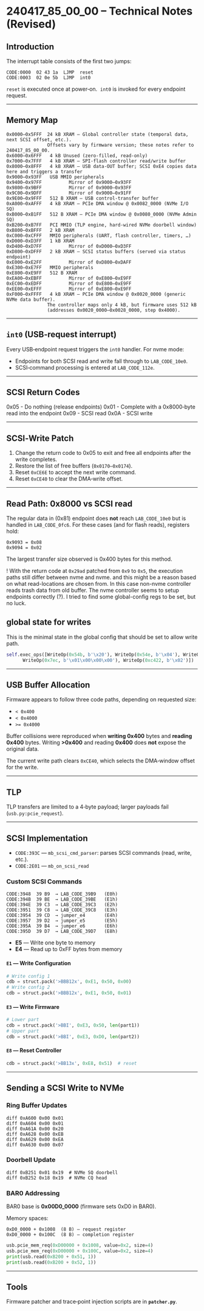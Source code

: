 # 240417\_85\_00\_00 – Technical Notes (Revised)

## Introduction

The interrupt table consists of the first two jumps:

```
CODE:0000  02 43 1a  LJMP  reset
CODE:0003  02 0e 5b  LJMP  int0
```

`reset` is executed once at power‑on. 
`int0` is invoked for every endpoint request.

---

## Memory Map

```
0x0000–0x5FFF  24 kB XRAM – Global controller state (temporal data, next SCSI offset, etc.).
               Offsets vary by firmware version; these notes refer to 240417_85_00_00.
0x6000–0x6FFF   4 kB Unused (zero‑filled, read‑only)
0x7000–0x7FFF   4 kB XRAM – SPI‑flash controller read/write buffer
0x8000–0x8FFF   4 kB XRAM – USB data‑OUT buffer; SCSI 0xE4 copies data here and triggers a transfer
0x9000–0x93FF   USB MMIO peripherals
0x9400–0x97FF          Mirror of 0x9000–0x93FF
0x9800–0x9BFF          Mirror of 0x9000–0x93FF
0x9C00–0x9DFF          Mirror of 0x9000–0x91FF
0x9E00–0x9FFF   512 B XRAM – USB control‑transfer buffer
0xA000–0xAFFF   4 kB XRAM – PCIe DMA window @ 0x0082_0000 (NVMe I/O SQ)
0xB000–0xB1FF   512 B XRAM – PCIe DMA window @ 0x0080_0000 (NVMe Admin SQ)
0xB200–0xB7FF   PCI MMIO (TLP engine, hard‑wired NVMe doorbell window)
0xB800–0xBFFF   2 kB XRAM
0xC000–0xCFFF   MMIO peripherals (UART, flash controller, timers, …)
0xD000–0xD3FF   1 kB XRAM
0xD400–0xD7FF          Mirror of 0xD000–0xD3FF
0xD800–0xDFFF   2 kB XRAM – SCSI status buffers (served via status endpoint)
0xE000–0xE2FF          Mirror of 0xD800–0xDAFF
0xE300–0xE7FF   MMIO peripherals
0xE800–0xE9FF   512 B XRAM
0xEA00–0xEBFF          Mirror of 0xE800–0xE9FF
0xEC00–0xEDFF          Mirror of 0xE800–0xE9FF
0xEE00–0xEFFF          Mirror of 0xE800–0xE9FF
0xF000–0xFFFF   4 kB XRAM – PCIe DMA window @ 0x0020_0000 (generic NVMe data buffer).
               The controller maps only 4 kB, but firmware uses 512 kB
               (addresses 0x0020_0000–0x0028_0000, step 0x4000).
```

---

## `int0` (USB‑request interrupt)

Every USB‑endpoint request triggers the `int0` handler.
For nvme mode:
* Endpoints for both SCSI read and write fall through to `LAB_CODE_10e0`.
* SCSI‑command processing is entered at `LAB_CODE_112e`.

---

## SCSI Return Codes

0x05 - Do nothing (release endpoints)
0x01 - Complete with a 0x8000‑byte read into the endpoint
0x09 - SCSI read 
0x0A - SCSI write

---

## SCSI‑Write Patch

1. Change the return code to 0x05 to exit and free all endpoints after the write completes.
2. Restore the list of free buffers (`0x0170–0x0174`).
3. Reset `0xCE6E` to accept the next write command.
4. Reset `0xCE40` to clear the DMA‑write offset.

---

## Read Path: 0x8000 vs SCSI read

The regular data in (0x81) endpoint does **not** reach `LAB_CODE_10e0` but is handled in `LAB_CODE_0fc6`. For these cases (and for flash reads), registers hold:
```
0x9093 = 0x08
0x9094 = 0x02
```
The largest transfer size observed is 0x400 bytes for this method.

! With the return code at `0x29ad` patched from `0x9` to `0x5`, the execution paths still differ between nvme and nvme. and this might be a reason based on what read-locations are chosen from. In this case non-nvme controller reads trash data from old buffer. The nvme controller seems to setup endpoints correctly (?). I tried to find some global-config regs to be set, but no luck.

## global state for writes

This is the minimal state in the global config that should be set to allow write path.

```python
self.exec_ops([WriteOp(0x54b, b'\x20'), WriteOp(0x54e, b'\x04'), WriteOp(0x5a8, b'\x02'), WriteOp(0x5f8, b'\x04'),
      WriteOp(0x7ec, b'\x01\x00\x00\x00'), WriteOp(0xc422, b'\x02')])
```

---

## USB Buffer Allocation

Firmware appears to follow three code paths, depending on requested size:

* `< 0x400`
* `< 0x4000`
* `>= 0x4000`

Buffer collisions were reproduced when **writing 0x400** bytes and **reading 0x400** bytes. Writing **>0x400** and reading **0x400** does **not** expose the original data.

The current write path clears `0xCE40`, which selects the DMA‑window offset for the write.

---

## TLP

TLP transfers are limited to a 4‑byte payload; larger payloads fail (`usb.py:pcie_request`).

---

## SCSI Implementation

* `CODE:393C` — `mb_scsi_cmd_parser`: parses SCSI commands (read, write, etc.).
* `CODE:2E01` — `mb_on_scsi_read`

### Custom SCSI Commands

```
CODE:3948  39 B9  → LAB_CODE_39B9   (E0h)
CODE:394B  39 BE  → LAB_CODE_39BE   (E1h)
CODE:394E  39 C3  → LAB_CODE_39C3   (E2h)
CODE:3951  39 C8  → LAB_CODE_39C8   (E3h)
CODE:3954  39 CD  → jumper_e4       (E4h)
CODE:3957  39 D2  → jumper_e5       (E5h)
CODE:395A  39 B4  → jumper_e6       (E6h)
CODE:395D  39 D7  → LAB_CODE_39D7   (E8h)
```

* **E5** — Write one byte to memory
* **E4** — Read up to 0xFF bytes from memory

#### `E1` — Write Configuration

```python
# Write config 1
cdb = struct.pack('>BBB12x', 0xE1, 0x50, 0x00)
# Write config 2
cdb = struct.pack('>BBB12x', 0xE1, 0x50, 0x01)
```

#### `E3` — Write Firmware

```python
# Lower part
cdb = struct.pack('>BBI', 0xE3, 0x50, len(part1))
# Upper part
cdb = struct.pack('>BBI', 0xE3, 0xD0, len(part2))
```

#### `E8` — Reset Controller

```python
cdb = struct.pack('>BB13x', 0xE8, 0x51)  # reset
```

---

## Sending a SCSI Write to NVMe

### Ring Buffer Updates

```
diff 0xA600 0x00 0x01
diff 0xA604 0x00 0x01
diff 0xA61A 0x00 0x20
diff 0xA628 0x00 0xEB
diff 0xA629 0x00 0xEA
diff 0xA630 0x00 0x07
```

### Doorbell Update

```
diff 0xB251 0x01 0x19  # NVMe SQ doorbell
diff 0xB252 0x18 0x19  # NVMe CQ head
```

### BAR0 Addressing

BAR0 base is **0x00D0\_0000** (firmware sets 0xD0 in BAR0).

Memory spaces:

```
0xD0_0000 + 0x1008  (8 B) — request register
0xD0_0000 + 0x100C  (8 B) — completion register
```

```python
usb.pcie_mem_req(0xD00000 + 0x1008, value=0x2, size=4)
usb.pcie_mem_req(0xD00000 + 0x100C, value=0x2, size=4)
print(usb.read(0xB200 + 0x51, 1))
print(usb.read(0xB200 + 0x52, 1))
```

---

## Tools

Firmware patcher and trace‑point injection scripts are in **`patcher.py`**.

